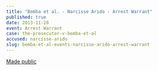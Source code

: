 ```yaml
---
title: "Bemba et al. - Narcisse Arido - Arrest Warrant"
published: true
date: 2013-11-28
event: Arrest Warrant
case: the-prosecutor-v-bemba-et-al
accused: narcisse-arido
slug: bemba-et-al-events-narcisse-arido-arrest-warrant
---
```


[Made public](http://www.icc-cpi.int/iccdocs/doc/doc1694691.pdf)

